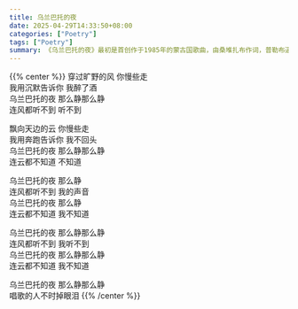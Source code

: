 ```yaml
---
title: 乌兰巴托的夜
date: 2025-04-29T14:33:50+08:00
categories: ["Poetry"]
tags: ["Poetry"]
summary: 《乌兰巴托的夜》最初是首创作于1985年的蒙古国歌曲，由桑堆扎布作词，普勒布道尔吉作曲，蒙古微笑乐队原唱，表现了乌兰巴托夜晚的美丽和人们对它的热爱。
---
```


{{% center %}}
穿过旷野的风 你慢些走\
我用沉默告诉你 我醉了酒\
乌兰巴托的夜 那么静那么静\
连风都听不到 听不到

飘向天边的云 你慢些走\
我用奔跑告诉你 我不回头\
乌兰巴托的夜 那么静那么静\
连云都不知道 不知道

乌兰巴托的夜 那么静\
连风都听不到 我的声音\
乌兰巴托的夜 那么静\
连云都不知道 我不知道

乌兰巴托的夜 那么静那么静\
连风都听不到 我听不到\
乌兰巴托的夜 那么静那么静\
连云都不知道 我不知道

乌兰巴托的夜 那么静那么静\
唱歌的人不时掉眼泪
{{% /center %}}
